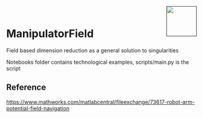 <a href="">
  <img src="https://media.githubusercontent.com/media/salsicha/ManipulatorField/main/image.png"
    height="80" align="right" alt="" />
</a><br>


# ManipulatorField

Field based dimension reduction as a general solution to singularities  

Notebooks folder contains technological examples, scripts/main.py is the script


## Reference  
https://www.mathworks.com/matlabcentral/fileexchange/73617-robot-arm-potential-field-navigation  
